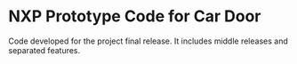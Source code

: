 # NXP Prototype Code for Car Door

Code developed for the project final release. It includes middle releases and separated features. 
